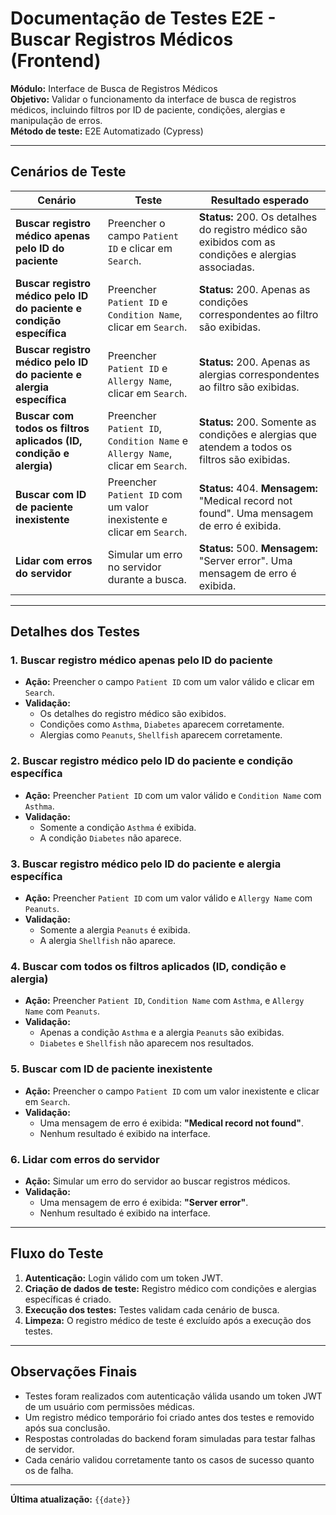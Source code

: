 # **Documentação de Testes E2E - Buscar Registros Médicos (Frontend)**

**Módulo:** Interface de Busca de Registros Médicos  
**Objetivo:** Validar o funcionamento da interface de busca de registros médicos, incluindo filtros por ID de paciente, condições, alergias e manipulação de erros.  
**Método de teste:** E2E Automatizado (Cypress)  

---

## **Cenários de Teste**

| **Cenário** | **Teste** | **Resultado esperado** |
|------------|-----------|------------------------|
| **Buscar registro médico apenas pelo ID do paciente** | Preencher o campo `Patient ID` e clicar em `Search`. | **Status:** 200. Os detalhes do registro médico são exibidos com as condições e alergias associadas. |
| **Buscar registro médico pelo ID do paciente e condição específica** | Preencher `Patient ID` e `Condition Name`, clicar em `Search`. | **Status:** 200. Apenas as condições correspondentes ao filtro são exibidas. |
| **Buscar registro médico pelo ID do paciente e alergia específica** | Preencher `Patient ID` e `Allergy Name`, clicar em `Search`. | **Status:** 200. Apenas as alergias correspondentes ao filtro são exibidas. |
| **Buscar com todos os filtros aplicados (ID, condição e alergia)** | Preencher `Patient ID`, `Condition Name` e `Allergy Name`, clicar em `Search`. | **Status:** 200. Somente as condições e alergias que atendem a todos os filtros são exibidas. |
| **Buscar com ID de paciente inexistente** | Preencher `Patient ID` com um valor inexistente e clicar em `Search`. | **Status:** 404. **Mensagem:** "Medical record not found". Uma mensagem de erro é exibida. |
| **Lidar com erros do servidor** | Simular um erro no servidor durante a busca. | **Status:** 500. **Mensagem:** "Server error". Uma mensagem de erro é exibida. |

---

## **Detalhes dos Testes**

### **1. Buscar registro médico apenas pelo ID do paciente**  
- **Ação:** Preencher o campo `Patient ID` com um valor válido e clicar em `Search`.  
- **Validação:**  
   - Os detalhes do registro médico são exibidos.  
   - Condições como `Asthma`, `Diabetes` aparecem corretamente.  
   - Alergias como `Peanuts`, `Shellfish` aparecem corretamente.  

### **2. Buscar registro médico pelo ID do paciente e condição específica**  
- **Ação:** Preencher `Patient ID` com um valor válido e `Condition Name` com `Asthma`.  
- **Validação:**  
   - Somente a condição `Asthma` é exibida.  
   - A condição `Diabetes` não aparece.  

### **3. Buscar registro médico pelo ID do paciente e alergia específica**  
- **Ação:** Preencher `Patient ID` com um valor válido e `Allergy Name` com `Peanuts`.  
- **Validação:**  
   - Somente a alergia `Peanuts` é exibida.  
   - A alergia `Shellfish` não aparece.  

### **4. Buscar com todos os filtros aplicados (ID, condição e alergia)**  
- **Ação:** Preencher `Patient ID`, `Condition Name` com `Asthma`, e `Allergy Name` com `Peanuts`.  
- **Validação:**  
   - Apenas a condição `Asthma` e a alergia `Peanuts` são exibidas.  
   - `Diabetes` e `Shellfish` não aparecem nos resultados.  

### **5. Buscar com ID de paciente inexistente**  
- **Ação:** Preencher o campo `Patient ID` com um valor inexistente e clicar em `Search`.  
- **Validação:**  
   - Uma mensagem de erro é exibida: **"Medical record not found"**.  
   - Nenhum resultado é exibido na interface.  

### **6. Lidar com erros do servidor**  
- **Ação:** Simular um erro do servidor ao buscar registros médicos.  
- **Validação:**  
   - Uma mensagem de erro é exibida: **"Server error"**.  
   - Nenhum resultado é exibido na interface.  

---

## **Fluxo do Teste**

1. **Autenticação:** Login válido com um token JWT.  
2. **Criação de dados de teste:** Registro médico com condições e alergias específicas é criado.  
3. **Execução dos testes:** Testes validam cada cenário de busca.  
4. **Limpeza:** O registro médico de teste é excluído após a execução dos testes.  

---

## **Observações Finais**
- Testes foram realizados com autenticação válida usando um token JWT de um usuário com permissões médicas.
- Um registro médico temporário foi criado antes dos testes e removido após sua conclusão.
- Respostas controladas do backend foram simuladas para testar falhas de servidor.
- Cada cenário validou corretamente tanto os casos de sucesso quanto os de falha.

---

**Última atualização:** `{{date}}`
